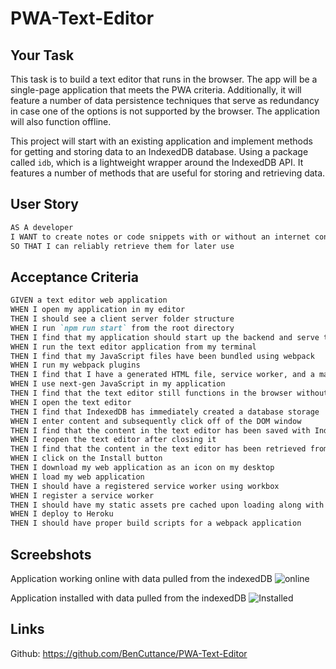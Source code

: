# PWA-Text-Editor

## Your Task

This task is to build a text editor that runs in the browser. The app will be a single-page application that meets the PWA criteria. Additionally, it will feature a number of data persistence techniques that serve as redundancy in case one of the options is not supported by the browser. The application will also function offline.

This project will start with an existing application and implement methods for getting and storing data to an IndexedDB database. Using a package called `idb`, which is a lightweight wrapper around the IndexedDB API. It features a number of methods that are useful for storing and retrieving data.

## User Story

```md
AS A developer
I WANT to create notes or code snippets with or without an internet connection
SO THAT I can reliably retrieve them for later use
```

## Acceptance Criteria

```md
GIVEN a text editor web application
WHEN I open my application in my editor
THEN I should see a client server folder structure
WHEN I run `npm run start` from the root directory
THEN I find that my application should start up the backend and serve the client
WHEN I run the text editor application from my terminal
THEN I find that my JavaScript files have been bundled using webpack
WHEN I run my webpack plugins
THEN I find that I have a generated HTML file, service worker, and a manifest file
WHEN I use next-gen JavaScript in my application
THEN I find that the text editor still functions in the browser without errors
WHEN I open the text editor
THEN I find that IndexedDB has immediately created a database storage
WHEN I enter content and subsequently click off of the DOM window
THEN I find that the content in the text editor has been saved with IndexedDB
WHEN I reopen the text editor after closing it
THEN I find that the content in the text editor has been retrieved from our IndexedDB
WHEN I click on the Install button
THEN I download my web application as an icon on my desktop
WHEN I load my web application
THEN I should have a registered service worker using workbox
WHEN I register a service worker
THEN I should have my static assets pre cached upon loading along with subsequent pages and static assets
WHEN I deploy to Heroku
THEN I should have proper build scripts for a webpack application
```
## Screebshots

Application working online with data pulled from the indexedDB
![online](https://github.com/BenCuttance/PWA-Text-Editor/assets/123234427/1a1768cb-1bef-472b-bec6-ea649a0cd8e2)

Application installed with data pulled from the indexedDB
![Installed](https://github.com/BenCuttance/PWA-Text-Editor/assets/123234427/e648f4c5-7c1a-47ba-8ba4-33de0ffd4d27)



## Links

Github: https://github.com/BenCuttance/PWA-Text-Editor 
